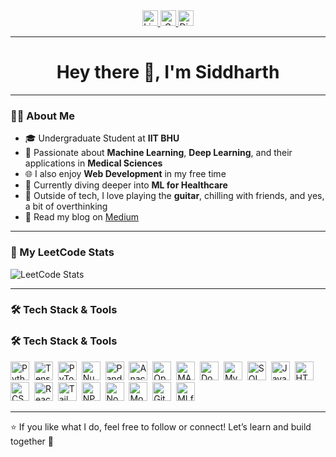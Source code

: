 <div align="center">
  <a href="https://www.linkedin.com/in/siddharth-prakash17/" target="_blank">
    <img src="https://img.shields.io/static/v1?message=LinkedIn&logo=linkedin&label=&color=0077B5&logoColor=white&style=for-the-badge" height="25" alt="LinkedIn logo" />
  </a>
  <a href="mailto:Siddharth.prakash.bme21@itbhu.ac.in" target="_blank">
    <img src="https://img.shields.io/static/v1?message=Gmail&logo=gmail&label=&color=D14836&logoColor=white&style=for-the-badge" height="25" alt="Gmail logo" />
  </a>
  <a href="https://discord.com/users/siddharth4933" target="_blank">
    <img src="https://img.shields.io/static/v1?message=Discord&logo=discord&label=&color=7289DA&logoColor=white&style=for-the-badge" height="25" alt="Discord logo" />
  </a>
</div>

---

<h1 align="center">Hey there 👋, I'm Siddharth</h1>

---

### 👨‍💻 About Me

- 🎓 Undergraduate Student at **IIT BHU**
- 🔬 Passionate about **Machine Learning**, **Deep Learning**, and their applications in **Medical Sciences**
- 🌐 I also enjoy **Web Development** in my free time
- 🧠 Currently diving deeper into **ML for Healthcare**
- 🎸 Outside of tech, I love playing the **guitar**, chilling with friends, and yes, a bit of overthinking
- 📝 Read my blog on [Medium](https://medium.com/@siddharth.prakashiitbhu)

---

### 🚀 My LeetCode Stats

![LeetCode Stats](https://leetcard.jacoblin.cool/wokenupsid?theme=dark&font=Inter&ext=contest)

---
### 🛠️ Tech Stack & Tools

<h3 align="left">🛠 Tech Stack & Tools</h3>

<p align="left">
  <img src="https://cdn.jsdelivr.net/gh/devicons/devicon/icons/python/python-original.svg" height="30" alt="Python"/>&nbsp;
  <img src="https://cdn.jsdelivr.net/gh/devicons/devicon/icons/tensorflow/tensorflow-original.svg" height="30" alt="TensorFlow"/>&nbsp;
  <img src="https://cdn.jsdelivr.net/gh/devicons/devicon/icons/pytorch/pytorch-original.svg" height="30" alt="PyTorch"/>&nbsp;
  <img src="https://cdn.jsdelivr.net/gh/devicons/devicon/icons/numpy/numpy-original.svg" height="30" alt="NumPy"/>&nbsp;
  <img src="https://cdn.jsdelivr.net/gh/devicons/devicon/icons/pandas/pandas-original.svg" height="30" alt="Pandas"/>&nbsp;
  <img src="https://cdn.jsdelivr.net/gh/devicons/devicon/icons/anaconda/anaconda-original.svg" height="30" alt="Anaconda"/>&nbsp;
  <img src="https://cdn.jsdelivr.net/gh/devicons/devicon/icons/opencv/opencv-original.svg" height="30" alt="OpenCV"/>&nbsp;
  <img src="https://cdn.jsdelivr.net/gh/devicons/devicon/icons/matlab/matlab-original.svg" height="30" alt="MATLAB"/>&nbsp;
  <img src="https://cdn.jsdelivr.net/gh/devicons/devicon/icons/docker/docker-plain-wordmark.svg" height="30" alt="Docker"/>&nbsp;
  <img src="https://cdn.jsdelivr.net/gh/devicons/devicon/icons/mysql/mysql-original.svg" height="30" alt="MySQL"/>&nbsp;
  <img src="https://cdn.jsdelivr.net/gh/devicons/devicon/icons/sqlalchemy/sqlalchemy-original.svg" height="30" alt="SQLAlchemy"/>&nbsp;
  <img src="https://cdn.jsdelivr.net/gh/devicons/devicon/icons/javascript/javascript-original.svg" height="30" alt="JavaScript"/>&nbsp;
  <img src="https://cdn.jsdelivr.net/gh/devicons/devicon/icons/html5/html5-original.svg" height="30" alt="HTML5"/>&nbsp;
  <img src="https://cdn.jsdelivr.net/gh/devicons/devicon/icons/css3/css3-original.svg" height="30" alt="CSS3"/>&nbsp;
  <img src="https://cdn.jsdelivr.net/gh/devicons/devicon/icons/react/react-original.svg" height="30" alt="React"/>&nbsp;
  <img src="https://cdn.jsdelivr.net/gh/devicons/devicon/icons/tailwindcss/tailwindcss-original-wordmark.svg" height="30" alt="Tailwind CSS"/>&nbsp;
  <img src="https://cdn.jsdelivr.net/gh/devicons/devicon/icons/npm/npm-original-wordmark.svg" height="30" alt="NPM"/>&nbsp;
  <img src="https://cdn.jsdelivr.net/gh/devicons/devicon/icons/nodejs/nodejs-original.svg" height="30" alt="Node.js"/>&nbsp;
  <img src="https://cdn.jsdelivr.net/gh/devicons/devicon/icons/mongodb/mongodb-original.svg" height="30" alt="MongoDB"/>&nbsp;
  <img src="https://cdn.jsdelivr.net/gh/devicons/devicon/icons/git/git-original.svg" height="30" alt="Git"/>&nbsp;
  <img src="https://www.mlflow.org/docs/1.20.2/_static/MLflow-logo-final-black.png" height="30" alt="MLflow"/>
</p>



---

⭐️ If you like what I do, feel free to follow or connect! Let’s learn and build together 🚀
